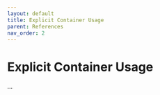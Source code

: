 ```yaml
---
layout: default
title: Explicit Container Usage
parent: References
nav_order: 2
---
```


# Explicit Container Usage
...